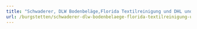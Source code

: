 ```yaml
---
title: "Schwaderer, DLW Bodenbeläge,Florida Textilreinigung und DHL und Post"
url: /burgstetten/schwaderer-dlw-bodenbelaege-florida-textilreinigung-und-dhl-und-post/
---
```

